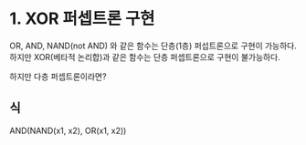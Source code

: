 # 1. XOR 퍼셉트론 구현
OR, AND, NAND(not AND) 와 같은 함수는 단층(1층) 퍼섭트론으로 구현이 가능하다.
하지만 XOR(베타적 논리합)과 같은 함수는 단층 퍼셉트론으로 구현이 불가능하다.

하지만 다층 퍼셉트론이라면?

## 식
AND(NAND(x1, x2), OR(x1, x2))